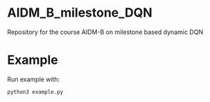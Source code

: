 # AIDM_B_milestone_DQN
Repository for the course AIDM-B on milestone based dynamic DQN

# Example
Run example with:
```
python3 example.py
```
